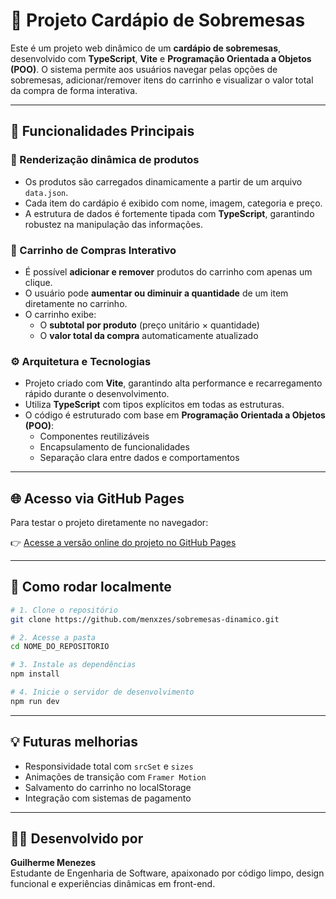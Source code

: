 # 🍨 Projeto Cardápio de Sobremesas

Este é um projeto web dinâmico de um **cardápio de sobremesas**, desenvolvido com **TypeScript**, **Vite** e **Programação Orientada a Objetos (POO)**. O sistema permite aos usuários navegar pelas opções de sobremesas, adicionar/remover itens do carrinho e visualizar o valor total da compra de forma interativa.

---

## 🚀 Funcionalidades Principais

### 🧁 Renderização dinâmica de produtos

- Os produtos são carregados dinamicamente a partir de um arquivo `data.json`.
- Cada item do cardápio é exibido com nome, imagem, categoria e preço.
- A estrutura de dados é fortemente tipada com **TypeScript**, garantindo robustez na manipulação das informações.

### 🛒 Carrinho de Compras Interativo

- É possível **adicionar e remover** produtos do carrinho com apenas um clique.
- O usuário pode **aumentar ou diminuir a quantidade** de um item diretamente no carrinho.
- O carrinho exibe:
  - O **subtotal por produto** (preço unitário × quantidade)
  - O **valor total da compra** automaticamente atualizado

### ⚙️ Arquitetura e Tecnologias

- Projeto criado com **Vite**, garantindo alta performance e recarregamento rápido durante o desenvolvimento.
- Utiliza **TypeScript** com tipos explícitos em todas as estruturas.
- O código é estruturado com base em **Programação Orientada a Objetos (POO)**:
  - Componentes reutilizáveis
  - Encapsulamento de funcionalidades
  - Separação clara entre dados e comportamentos

---

## 🌐 Acesso via GitHub Pages

Para testar o projeto diretamente no navegador:

👉 [Acesse a versão online do projeto no GitHub Pages](https://menxzes.github.io/sobremesas-dinamico/)

---

## 🧪 Como rodar localmente

```bash
# 1. Clone o repositório
git clone https://github.com/menxzes/sobremesas-dinamico.git

# 2. Acesse a pasta
cd NOME_DO_REPOSITORIO

# 3. Instale as dependências
npm install

# 4. Inicie o servidor de desenvolvimento
npm run dev
```

---

## 💡 Futuras melhorias

- Responsividade total com `srcSet` e `sizes`
- Animações de transição com `Framer Motion`
- Salvamento do carrinho no localStorage
- Integração com sistemas de pagamento

---

## 👨‍💻 Desenvolvido por

**Guilherme Menezes**  
Estudante de Engenharia de Software, apaixonado por código limpo, design funcional e experiências dinâmicas em front-end.
